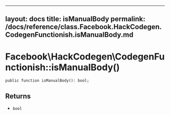 
***

layout: docs
title: isManualBody
permalink: /docs/reference/class.Facebook.HackCodegen.CodegenFunctionish.isManualBody.md
---







# Facebook\\HackCodegen\\CodegenFunctionish::isManualBody()




``` Hack
public function isManualBody(): bool;
```




## Returns




+ ` bool `